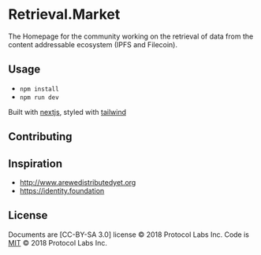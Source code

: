 # Retrieval.Market

The Homepage for the community working on the retrieval of data from the content addressable ecosystem (IPFS and Filecoin).

## Usage

- `npm install`
- `npm run dev`

Built with [nextjs], styled with [tailwind]

## Contributing

## Inspiration

- http://www.arewedistributedyet.org
- https://identity.foundation

## License

Documents are [CC-BY-SA 3.0] license © 2018 Protocol Labs Inc.
Code is [MIT](./LICENSE) © 2018 Protocol Labs Inc.

[nextjs]: https://nextjs.org
[tailwind]: https://tailwindcss.com
